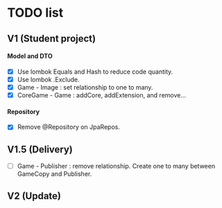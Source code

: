 # TODO list

## V1 (Student project)
 
#### Model and DTO
- [X] Use lombok Equals and Hash to reduce code quantity.
- [X] Use lombok .Exclude.
- [x] Game - Image : set relationship to one to many.
- [X] CoreGame - Game : addCore, addExtension, and remove...
#### Repository
- [X] Remove @Repository on JpaRepos.
## V1.5 (Delivery)
- [ ] Game - Publisher : remove relationship. Create one to many between GameCopy and Publisher.

## V2 (Update)
